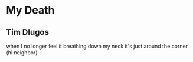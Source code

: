 # My Death
## Tim Dlugos
when I no longer
feel it breathing down
my neck it's just around
the corner (hi neighbor)